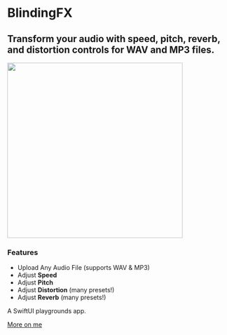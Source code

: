 # BlindingFX #
## Transform your audio with speed, pitch, reverb, and distortion controls for WAV and MP3 files. ##

<p class="images" float="left">
<!--   <img src="https://user-images.githubusercontent.com/25287442/232798405-589fc3cd-7152-4558-8f35-527b649f9cc7.png" alt="" width="400"/>
  <img src="https://user-images.githubusercontent.com/25287442/232798422-c8ea7ab8-0ef5-4b12-b34f-e99ab3d5d730.png" alt="" width="400"/> -->
    <img src="https://user-images.githubusercontent.com/25287442/232798422-c8ea7ab8-0ef5-4b12-b34f-e99ab3d5d730.png" alt="" width="400"/>


</p>


### Features ###
- Upload Any Audio File (supports WAV & MP3)
- Adjust **Speed**
- Adjust **Pitch**
- Adjust **Distortion** (many presets!)
- Adjust **Reverb** (many presets!)



A SwiftUI playgrounds app. 

[More on me](https://raviheyne.com "More on me")
